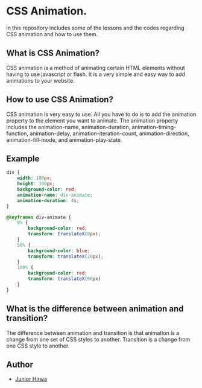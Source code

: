 # CSS Animation.

in this repository includes some of the lessons and the codes regarding CSS animation and how to use them.

## What is CSS Animation?

CSS animation is a method of animating certain HTML elements without having to use javascript or flash. It is a very simple and easy way to add animations to your website.

## How to use CSS Animation?

CSS animation is very easy to use. All you have to do is to add the animation property to the element you want to animate. The animation property includes the animation-name, animation-duration, animation-timing-function, animation-delay, animation-iteration-count, animation-direction, animation-fill-mode, and animation-play-state.

## Example

```css
div {
    width: 100px;
    height: 100px;
    background-color: red;
    animation-name: div-animate;
    animation-duration: 4s;
}

@keyframes div-animate {
    0% {
        background-color: red;
        transform: translateX(0px);
    }
    50% {
        background-color: blue;
        transform: translateX(20px);
    }
    100% {
        background-color: red;
        transform: translateX(60px)
    }
}
```

## What is the difference between animation and transition?

The difference between animation and transition is that animation is a change from one set of CSS styles to another. Transition is a change from one CSS style to another.


## Author

* [Junior Hirwa](https://github.com/HIRWA13)